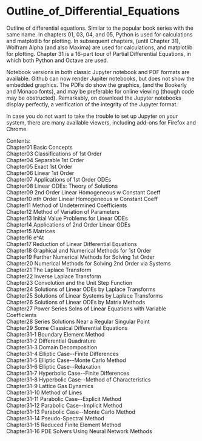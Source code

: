 # Outline_of_Differential_Equations

Outline of differential equations. Similar to the popular book series with the same name. In chapters 01, 03, 04, and 05, Python is used for calculations and matplotlib for plotting. In subsequent chapters, (until Chapter 31), Wolfram Alpha (and also Maxima) are used for calculations, and matplotlib for plotting. Chapter 31 is a 16-part tour of Partial Differential Equations, in which both Python and Octave are used.

Notebook versions in both classic Jupyter notebook and PDF formats are available.  Github can now render Jupiter notebooks, but does not show the embedded graphics. The PDFs do show the graphics, (and the Bookerly and Monaco fonts), and may be preferable for online viewing (though code may be obstructed). Remarkably, on download the Jupyter notebooks display perfectly, a verification of the integrity of the Jupyter format.

In case you do not want to take the trouble to set up Jupyter on your system, there are many available viewers, including add-ons for Firefox and Chrome.

Contents:  
Chapter01 Basic Concepts  
Chapter03 Classifications of 1st Order  
Chapter04 Separable 1st Order  
Chapter05 Exact 1st Order  
Chapter06 Linear 1st Order  
Chapter07 Applications of 1st Order ODEs    
Chapter08 Linear ODEs: Theory of Solutions    
Chapter09 2nd Order Linear Homogeneous w Constant Coeff  
Chapter10 nth Order Linear Homogeneous w Constant Coeff  
Chapter11 Method of Undetermined Coefficients  
Chapter12 Method of Variation of Parameters   
Chapter13 Initial Value Problems for Linear ODEs  
Chapter14 Applications of 2nd Order Linear ODEs  
Chapter15 Matrices  
Chapter16 e^At  
Chapter17 Reduction of Linear Differential Equations  
Chapter18 Graphical and Numerical Methods for 1st Order  
Chapter19 Further Numerical Methods for Solving 1st Order  
Chapter20 Numerical Methods for Solving 2nd Order via Systems  
Chapter21 The Laplace Transform  
Chapter22 Inverse Laplace Transform  
Chapter23 Convolution and the Unit Step Function  
Chapter24 Solutions of Linear ODEs by Laplace Transforms  
Chapter25 Solutions of Linear Systems by Laplace Transforms  
Chapter26 Solutions of Linear ODEs by Matrix Methods  
Chapter27 Power Series Solns of Linear Equations with Variable Coefficients  
Chapter28 Series Solutions Near a Regular Singular Point  
Chapter29 Some Classical Differential Equations  
Chapter31-1 Boundary Element Method  
Chapter31-2 Differential Quadrature  
Chapter31-3 Domain Decomposition  
Chapter31-4 Elliptic Case--Finite Differences  
Chapter31-5 Elliptic Case--Monte Carlo Method  
Chapter31-6 Elliptic Case--Relaxation  
Chapter31-7 Hyperbolic Case--Finite Differences  
Chapter31-8 Hyperbolic Case--Method of Characteristics  
Chapter31-9 Lattice Gas Dynamics    
Chapter31-10 Method of Lines  
Chapter31-11 Parabolic Case--Explicit Method  
Chapter31-12 Parabolic Case--Implicit Method  
Chapter31-13 Parabolic Case--Monte Carlo Method  
Chapter31-14 Pseudo-Spectral Method  
Chapter31-15 Reduced Finite Element Method  
Chapter31-16 PDE Solvers Using Neural Network Methods  
















